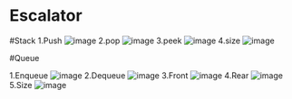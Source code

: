 # Escalator

#Stack
1.Push
![image](https://github.com/user-attachments/assets/55aec9d1-4206-4c3e-902e-8a50d1979830)
2.pop
![image](https://github.com/user-attachments/assets/2ce63b2b-8f5a-41a8-904b-ec7032a42f1d)
3.peek
![image](https://github.com/user-attachments/assets/3ec6cc9d-6870-48b1-9bac-3724dabe1093)
4.size
![image](https://github.com/user-attachments/assets/b97d3a88-c647-4e95-ba62-651eeee25c96)

#Queue

1.Enqueue
![image](https://github.com/user-attachments/assets/13c11d2c-baf7-43b4-90cb-fac255b8c529)
2.Dequeue
![image](https://github.com/user-attachments/assets/ec61eb1a-6c11-4da5-8d2b-c2cb6a09c127)
3.Front
![image](https://github.com/user-attachments/assets/bdd9ca9c-338d-4ead-a617-8da0df9ade6b)
4.Rear
![image](https://github.com/user-attachments/assets/cee0d58c-5503-4efd-bcfb-9cce2b95950e)
5.Size
![image](https://github.com/user-attachments/assets/be910af6-dae0-4163-8017-2dc1847df4c8)







